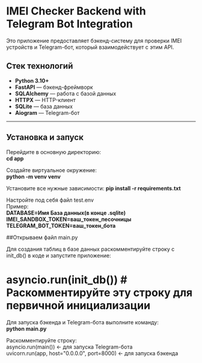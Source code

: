 # IMEI Checker Backend with Telegram Bot Integration

Это приложение предоставляет бэкенд-систему для проверки IMEI устройств и Telegram-бот, который взаимодействует с этим API. 

## Стек технологий
- **Python 3.10+**
- **FastAPI** — бэкенд-фреймворк
- **SQLAlchemy** — работа с базой данных
- **HTTPX** — HTTP-клиент
- **SQLite** — база данных
- **Aiogram** — Telegram-бот

---

## Установка и запуск

Перейдите в основную директорию:   
**cd app**  

Создайте виртуальное окружение:  
**python -m venv venv**

Установите все нужные зависимости: 
**pip install -r requirements.txt**

Настройте под себя файл test.env  
Пример:  
**DATABASE=Имя База данных(в конце .sqlite)
IMEI_SANDBOX_TOKEN=ваш_токен_песочницы
TELEGRAM_BOT_TOKEN=ваш_токен_бота**

##Открываем файл main.py  

Для создания таблиц в базе данных раскомментируйте строку с init_db() в коде и запустите приложение:  
# asyncio.run(init_db())  # Раскомментируйте эту строку для первичной инициализации  

Для запуска бэкенда и Telegram-бота выполните команду:  
**python main.py**  

Раскомментируйте строку:  
asyncio.run(main()) <- для запуска Telegram-бота  
uvicorn.run(app, host="0.0.0.0", port=8000) <- для запуска бэкенда  


